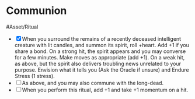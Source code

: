 # Communion
#Asset/Ritual 
- <input type="checkbox" checked>When you surround the remains of a recently deceased intelligent creature with lit candles, and summon its spirit, roll +heart. Add +1 if you share a bond. On a strong hit, the spirit appears and you may converse for a few minutes. Make moves as appropriate (add +1). On a weak hit, as above, but the spirit also delivers troubling news unrelated to your purpose. Envision what it tells you (Ask the Oracle if unsure) and Endure Stress (1 stress).
- <input type="checkbox">As above, and you may also commune with the long-dead.
- <input type="checkbox">When you perform this ritual, add +1 and take +1 momentum on a hit.
